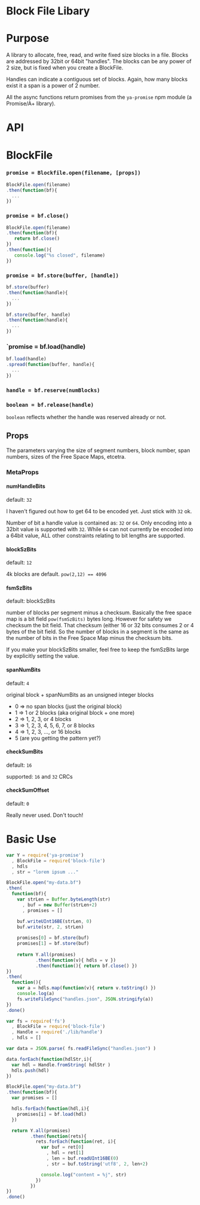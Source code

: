 # Block File Libary

# Purpose

A library to allocate, free, read, and write fixed size blocks in a file.
Blocks are addressed by 32bit or 64bit "handles". The blocks can be any
power of 2 size, but is fixed when you create a BlockFile.

Handles can indicate a contiguous set of blocks. Again, how many blocks
exist it a span is a power of 2 number.

All the async functions return promises from the `ya-promise` npm module (a
Promise/A+ library).

# API

# BlockFile

### `promise = Blockfile.open(filename, [props])`

```javascript
BlockFile.open(filename)
.then(function(bf){
  ...
})
```

### `promise = bf.close()`

```javascript
BlockFile.open(filename)
.then(function(bf){
   return bf.close()
})
.then(function(){
   console.log("%s closed", filename)
})
```

### `promise = bf.store(buffer, [handle])`

```javascript
bf.store(buffer)
.then(function(handle){
  ...
})
```

```javascript
bf.store(buffer, handle)
.then(function(handle){
  ...
})
```

### `promise = bf.load(handle)

```javascript
bf.load(handle)
.spread(function(buffer, handle){
  ...
})
```

### `handle = bf.reserve(numBlocks)`

### `boolean = bf.release(handle)`

`boolean` reflects whether the handle was reserved already or not.


## Props

The parameters varying the size of segment numbers, block number, span numbers,
sizes of the Free Space Maps, etcetra.

### MetaProps

#### numHandleBits
default: `32`

I haven't figured out how to get 64 to be encoded yet. Just stick with `32` ok.

Number of bit a handle value is contained as: `32` or `64`. Only encoding
into a 32bit value is supported with `32`. While `64` can not currently be
encoded into a 64bit value, ALL other constraints relating to bit lengths are
supported.

#### blockSzBits
default: `12`

4k blocks are default. `pow(2,12) == 4096`

#### fsmSzBits
default: blockSzBits

number of blocks per segment minus a checksum. Basically the free space map
is a bit field `pow(fsmSzBits)` bytes long. However for safety we checksum the
bit field. That checksum (either 16 or 32 bits consumes 2 or 4 bytes of the
bit field. So the number of blocks in a segment is the same as the number of
bits in the Free Space Map minus the checksum bits.

If you make your blockSzBits smaller, feel free to keep the fsmSzBits large
by explicitly setting the value.

#### spanNumBits
default: `4`

original block + spanNumBits as an unsigned integer blocks

* 0 => no span blocks (just the original block)
* 1 => 1 or 2 blocks (aka original block + one more)
* 2 => 1, 2, 3, or 4 blocks
* 3 => 1, 2, 3, 4, 5, 6, 7, or 8 blocks
* 4 => 1, 2, 3, ..., or 16 blocks
* 5 (are you getting the pattern yet?)


#### checkSumBits
default: `16`

supported: `16` and `32` CRCs

#### checkSumOffset
default: `0`

Really never used. Don't touch!

# Basic Use

```javascript
var Y = require('ya-promise')
  , BlockFile = require('block-file')
  , hdls
  , str = "lorem ipsum ..."

BlockFile.open("my-data.bf")
.then(
  function(bf){
    var strLen = Buffer.byteLength(str)
      , buf = new Buffer(strLen+2)
      , promises = []

    buf.writeUInt16BE(strLen, 0)
    buf.write(str, 2, strLen)
    
    promises[0] = bf.store(buf)
    promises[1] = bf.store(buf)
    
    return Y.all(promises)
           .then(function(v){ hdls = v })
           .then(function(){ return bf.close() })
})
.then(
  function(){
    var a = hdls.map(function(v){ return v.toString() })
    console.log(a)
    fs.writeFileSync("handles.json", JSON.stringify(a))
})
.done()
```

```javascript
var fs = require('fs')
  , BlockFile = require('block-file')
  , Handle = require('./lib/handle')
  , hdls = []

var data = JSON.parse( fs.readFileSync("handles.json") )

data.forEach(function(hdlStr,i){
  var hdl = Handle.fromString( hdlStr )
  hdls.push(hdl)
})

BlockFile.open("my-data.bf")
.then(function(bf){
  var promises = []

  hdls.forEach(function(hdl,i){
    promises[i] = bf.load(hdl)
  })

  return Y.all(promises)
         .then(function(rets){
           rets.forEach(function(ret, i){
             var buf = ret[0]
               , hdl = ret[1]
               , len = buf.readUInt16BE(0)
               , str = buf.toString('utf8', 2, len+2)

             console.log("content = %j", str)
           })
         })
})
.done()
```

